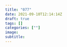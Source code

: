 ```yaml
---
title: "077"
date: 2021-09-10T12:14:14Z
draft: true
tags: []
categories: [""]
image: 
subtitle: 
---
```

<!-- 
![](https://mogeko.github.io/blog-images/r/077/)
{{< spoiler >}}{{< /spoiler >}}
&emsp;&emsp;
plaintext
 -->
